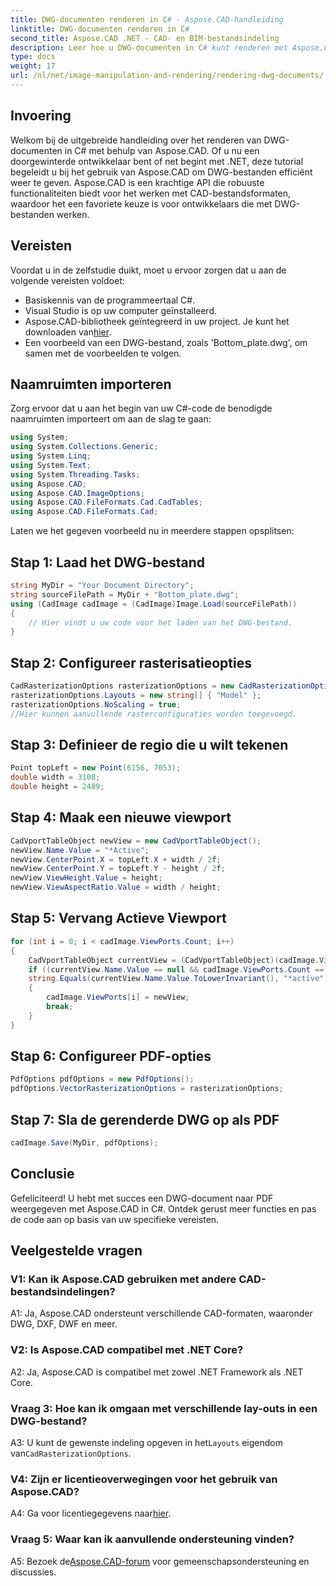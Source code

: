 ```yaml
---
title: DWG-documenten renderen in C# - Aspose.CAD-handleiding
linktitle: DWG-documenten renderen in C#
second_title: Aspose.CAD .NET - CAD- en BIM-bestandsindeling
description: Leer hoe u DWG-documenten in C# kunt renderen met Aspose.CAD. Deze stapsgewijze handleiding behandelt het importeren, configureren en opslaan met codevoorbeelden.
type: docs
weight: 17
url: /nl/net/image-manipulation-and-rendering/rendering-dwg-documents/
---
```

## Invoering

Welkom bij de uitgebreide handleiding over het renderen van DWG-documenten in C# met behulp van Aspose.CAD. Of u nu een doorgewinterde ontwikkelaar bent of net begint met .NET, deze tutorial begeleidt u bij het gebruik van Aspose.CAD om DWG-bestanden efficiënt weer te geven. Aspose.CAD is een krachtige API die robuuste functionaliteiten biedt voor het werken met CAD-bestandsformaten, waardoor het een favoriete keuze is voor ontwikkelaars die met DWG-bestanden werken.

## Vereisten

Voordat u in de zelfstudie duikt, moet u ervoor zorgen dat u aan de volgende vereisten voldoet:

- Basiskennis van de programmeertaal C#.
- Visual Studio is op uw computer geïnstalleerd.
-  Aspose.CAD-bibliotheek geïntegreerd in uw project. Je kunt het downloaden van[hier](https://releases.aspose.com/cad/net/).
- Een voorbeeld van een DWG-bestand, zoals 'Bottom_plate.dwg', om samen met de voorbeelden te volgen.

## Naamruimten importeren

Zorg ervoor dat u aan het begin van uw C#-code de benodigde naamruimten importeert om aan de slag te gaan:

```csharp
using System;
using System.Collections.Generic;
using System.Linq;
using System.Text;
using System.Threading.Tasks;
using Aspose.CAD;
using Aspose.CAD.ImageOptions;
using Aspose.CAD.FileFormats.Cad.CadTables;
using Aspose.CAD.FileFormats.Cad;
```

Laten we het gegeven voorbeeld nu in meerdere stappen opsplitsen:

## Stap 1: Laad het DWG-bestand

```csharp
string MyDir = "Your Document Directory";
string sourceFilePath = MyDir + "Bottom_plate.dwg";
using (CadImage cadImage = (CadImage)Image.Load(sourceFilePath))
{
    // Hier vindt u uw code voor het laden van het DWG-bestand.
}
```

## Stap 2: Configureer rasterisatieopties

```csharp
CadRasterizationOptions rasterizationOptions = new CadRasterizationOptions();
rasterizationOptions.Layouts = new string[] { "Model" };
rasterizationOptions.NoScaling = true;
//Hier kunnen aanvullende rasterconfiguraties worden toegevoegd.
```

## Stap 3: Definieer de regio die u wilt tekenen

```csharp
Point topLeft = new Point(6156, 7053);
double width = 3108;
double height = 2489;
```

## Stap 4: Maak een nieuwe viewport

```csharp
CadVportTableObject newView = new CadVportTableObject();
newView.Name.Value = "*Active";
newView.CenterPoint.X = topLeft.X + width / 2f;
newView.CenterPoint.Y = topLeft.Y - height / 2f;
newView.ViewHeight.Value = height;
newView.ViewAspectRatio.Value = width / height;
```

## Stap 5: Vervang Actieve Viewport

```csharp
for (int i = 0; i < cadImage.ViewPorts.Count; i++)
{
    CadVportTableObject currentView = (CadVportTableObject)(cadImage.ViewPorts[i]);
    if ((currentView.Name.Value == null && cadImage.ViewPorts.Count == 1) ||
    string.Equals(currentView.Name.Value.ToLowerInvariant(), "*active"))
    {
        cadImage.ViewPorts[i] = newView;
        break;
    }
}
```

## Stap 6: Configureer PDF-opties

```csharp
PdfOptions pdfOptions = new PdfOptions();
pdfOptions.VectorRasterizationOptions = rasterizationOptions;
```

## Stap 7: Sla de gerenderde DWG op als PDF

```csharp
cadImage.Save(MyDir, pdfOptions);
```

## Conclusie

Gefeliciteerd! U hebt met succes een DWG-document naar PDF weergegeven met Aspose.CAD in C#. Ontdek gerust meer functies en pas de code aan op basis van uw specifieke vereisten.

## Veelgestelde vragen

### V1: Kan ik Aspose.CAD gebruiken met andere CAD-bestandsindelingen?

A1: Ja, Aspose.CAD ondersteunt verschillende CAD-formaten, waaronder DWG, DXF, DWF en meer.

### V2: Is Aspose.CAD compatibel met .NET Core?

A2: Ja, Aspose.CAD is compatibel met zowel .NET Framework als .NET Core.

### Vraag 3: Hoe kan ik omgaan met verschillende lay-outs in een DWG-bestand?

 A3: U kunt de gewenste indeling opgeven in het`Layouts` eigendom van`CadRasterizationOptions`.

### V4: Zijn er licentieoverwegingen voor het gebruik van Aspose.CAD?

 A4: Ga voor licentiegegevens naar[hier](https://purchase.aspose.com/buy).

### Vraag 5: Waar kan ik aanvullende ondersteuning vinden?

A5: Bezoek de[Aspose.CAD-forum](https://forum.aspose.com/c/cad/19) voor gemeenschapsondersteuning en discussies.